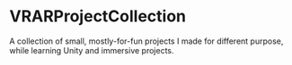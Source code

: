 # VRARProjectCollection
A collection of small, mostly-for-fun projects I made for different purpose, while learning Unity and immersive projects.
